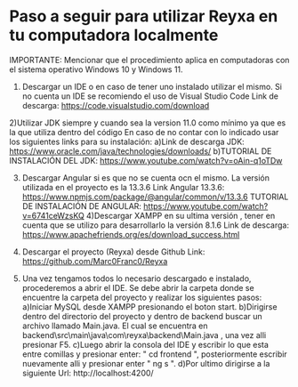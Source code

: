 # Paso a seguir para  utilizar Reyxa en tu computadora localmente

IMPORTANTE: Mencionar que el procedimiento aplica en computadoras con el sistema operativo Windows 10 y Windows 11.


1) Descargar un IDE o en caso de tener uno instalado utilizar el mismo. 
Si no cuenta un IDE se recomiendo el uso de Visual Studio Code
Link de descarga: https://code.visualstudio.com/download

2)Utilizar JDK siempre y cuando sea la version 11.0 como mínimo ya que es la que utiliza dentro del código 
En caso de no contar con lo indicado usar los siguientes links para su instalación:
                                                                                   a)Link de descarga JDK: https://www.oracle.com/java/technologies/downloads/
                                                                                   b)TUTORIAL DE INSTALACIÓN DEL JDK: https://www.youtube.com/watch?v=oAin-q1oTDw

3) Descargar Angular si es que no se cuenta ocn el mismo. 
La versión utilizada en el proyecto es la 13.3.6
Link Angular 13.3.6: https://www.npmjs.com/package/@angular/common/v/13.3.6
TUTORIAL DE INSTALACIÓN DE ANGULAR: https://www.youtube.com/watch?v=6741ceWzsKQ
4)Descargar XAMPP en su ultima versión , tener en cuenta que se utilizo para desarrollarlo la versión 8.1.6
Link de descarga: https://www.apachefriends.org/es/download_success.html

5) Descargar el proyecto (Reyxa) desde Github
Link: https://github.com/Marc0Franc0/Reyxa

6) Una vez tengamos todos lo necesario descargado e instalado, procederemos a abrir el IDE. Se debe abrir la carpeta donde se encuentre la carpeta del proyecto y realizar los siguientes pasos:
                    a)Iniciar MySQL desde XAMPP presionando el boton start.
                    b)Dirigirse dentro del directorio del proyecto y dentro de backend buscar un archivo llamado Main.java. El cual se encuentra en backend\src\main\java\com\reyxa\backend\Main.java , una vez alli presionar F5.
                    c)Luego abrir la consola del IDE y escribir lo que esta entre comillas y presionar enter: " cd frontend ", posteriormente escribir nuevamente alli y presionar enter " ng s ".
                    d)Por ultimo dirigirse a la siguiente Url: http://localhost:4200/
